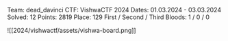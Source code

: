 Team: dead_davinci
CTF: VishwaCTF 2024
Dates: 01.03.2024 - 03.03.2024
Solved: 12
Points: 2819
Place: 129
First / Second / Third Bloods: 1 / 0 / 0


![[2024/vishwactf/assets/vishwa-board.png]]
